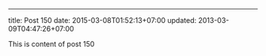 ---
title: Post 150
date: 2015-03-08T01:52:13+07:00
updated: 2013-03-09T04:47:26+07:00

This is content of post 150